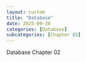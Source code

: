 ```yaml
---
layout: custom
title: "Database"
date: 2025-09-30
categories: [Database]
subcategories: [Chapter 02]
---
```


Database Chapter 02
